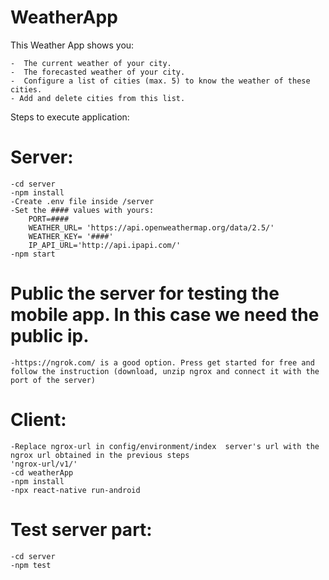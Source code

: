 # WeatherApp

This Weather App shows you:

    -  The current weather of your city.
    -  The forecasted weather of your city.
    -  Configure a list of cities (max. 5) to know the weather of these     cities.
    - Add and delete cities from this list.

Steps to execute application:

# Server:
    -cd server
    -npm install
    -Create .env file inside /server
    -Set the #### values with yours:
        PORT=####
        WEATHER_URL= 'https://api.openweathermap.org/data/2.5/'
        WEATHER_KEY= '####'
        IP_API_URL='http://api.ipapi.com/'
    -npm start

# Public the server for testing the mobile app. In this case we need the public ip.
    -https://ngrok.com/ is a good option. Press get started for free and follow the instruction (download, unzip ngrox and connect it with the port of the server)

# Client:
    -Replace ngrox-url in config/environment/index  server's url with the ngrox url obtained in the previous steps
    'ngrox-url/v1/'
    -cd weatherApp
    -npm install
    -npx react-native run-android
    

# Test server part:
    -cd server
    -npm test